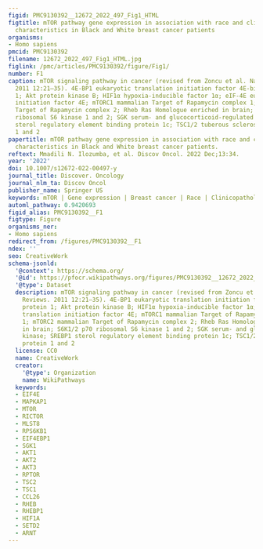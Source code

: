 ```yaml
---
figid: PMC9130392__12672_2022_497_Fig1_HTML
figtitle: mTOR pathway gene expression in association with race and clinicopathological
  characteristics in Black and White breast cancer patients
organisms:
- Homo sapiens
pmcid: PMC9130392
filename: 12672_2022_497_Fig1_HTML.jpg
figlink: /pmc/articles/PMC9130392/figure/Fig1/
number: F1
caption: mTOR signaling pathway in cancer (revised from Zoncu et al. Nature Reviews.
  2011 12:21–35). 4E-BP1 eukaryotic translation initiation factor 4E-binding protein
  1; Akt protein kinase B; HIF1α hypoxia-inducible factor 1α; eIF-4E eukaryotic translation
  initiation factor 4E; mTORC1 mammalian Target of Rapamycin complex 1; mTORC2 mammalian
  Target of Rapamycin complex 2; Rheb Ras Homologue enriched in brain; S6K1/2 p70
  ribosomal S6 kinase 1 and 2; SGK serum- and glucocorticoid-regulated kinase; SREBP1
  sterol regulatory element binding protein 1c; TSC1/2 tuberous sclerosis protein
  1 and 2
papertitle: mTOR pathway gene expression in association with race and clinicopathological
  characteristics in Black and White breast cancer patients.
reftext: Mmadili N. Ilozumba, et al. Discov Oncol. 2022 Dec;13:34.
year: '2022'
doi: 10.1007/s12672-022-00497-y
journal_title: Discover. Oncology
journal_nlm_ta: Discov Oncol
publisher_name: Springer US
keywords: mTOR | Gene expression | Breast cancer | Race | Clinicopathological characteristics
automl_pathway: 0.9420693
figid_alias: PMC9130392__F1
figtype: Figure
organisms_ner:
- Homo sapiens
redirect_from: /figures/PMC9130392__F1
ndex: ''
seo: CreativeWork
schema-jsonld:
  '@context': https://schema.org/
  '@id': https://pfocr.wikipathways.org/figures/PMC9130392__12672_2022_497_Fig1_HTML.html
  '@type': Dataset
  description: mTOR signaling pathway in cancer (revised from Zoncu et al. Nature
    Reviews. 2011 12:21–35). 4E-BP1 eukaryotic translation initiation factor 4E-binding
    protein 1; Akt protein kinase B; HIF1α hypoxia-inducible factor 1α; eIF-4E eukaryotic
    translation initiation factor 4E; mTORC1 mammalian Target of Rapamycin complex
    1; mTORC2 mammalian Target of Rapamycin complex 2; Rheb Ras Homologue enriched
    in brain; S6K1/2 p70 ribosomal S6 kinase 1 and 2; SGK serum- and glucocorticoid-regulated
    kinase; SREBP1 sterol regulatory element binding protein 1c; TSC1/2 tuberous sclerosis
    protein 1 and 2
  license: CC0
  name: CreativeWork
  creator:
    '@type': Organization
    name: WikiPathways
  keywords:
  - EIF4E
  - MAPKAP1
  - MTOR
  - RICTOR
  - MLST8
  - RPS6KB1
  - EIF4EBP1
  - SGK1
  - AKT1
  - AKT2
  - AKT3
  - RPTOR
  - TSC2
  - TSC1
  - CCL26
  - RHEB
  - RHEBP1
  - HIF1A
  - SETD2
  - ARNT
---
```

